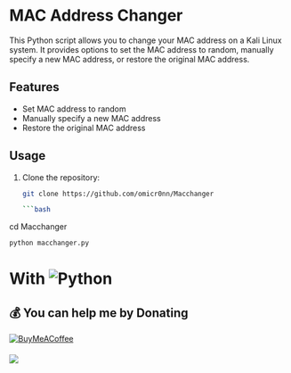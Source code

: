 # MAC Address Changer

This Python script allows you to change your MAC address on a Kali Linux system. It provides options to set the MAC address to random, manually specify a new MAC address, or restore the original MAC address.

## Features

- Set MAC address to random
- Manually specify a new MAC address
- Restore the original MAC address

## Usage

1. Clone the repository:

   ```bash
   git clone https://github.com/omicr0nn/Macchanger

   ```bash
cd Macchanger

   ```bash
python macchanger.py
```

# With ![Python](https://img.shields.io/badge/python-3670A0?style=for-the-badge&logo=python&logoColor=ffdd54)

  ## 💰 You can help me by Donating
  [![BuyMeACoffee](https://img.shields.io/badge/Buy%20Me%20a%20Coffee-ffdd00?style=for-the-badge&logo=buy-me-a-coffee&logoColor=black)](https://www.buymeacoffee.com/omicr0n) 
####
[![](https://visitcount.itsvg.in/api?id=omicr0nn&icon=3&color=0)](https://visitcount.itsvg.in)

